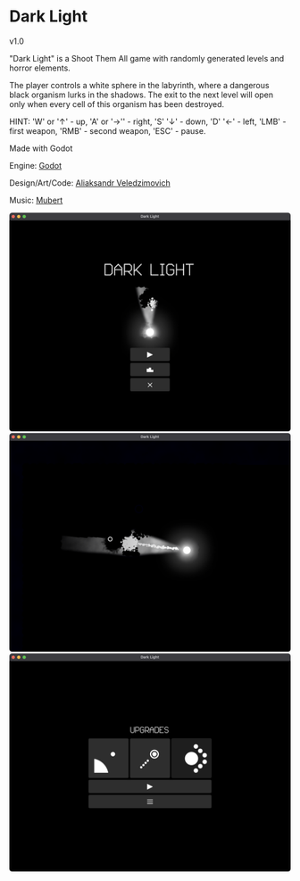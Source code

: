 # Dark Light

v1.0

"Dark Light" is a Shoot Them All game with randomly generated levels and horror elements.

The player controls a white sphere in the labyrinth, where a dangerous black organism lurks in the shadows. The exit to the next level will open only when every cell of this organism has been destroyed.

HINT: 'W' or '↑' - up, 'A' or '→'' - right, 'S' '↓' - down, 'D' '←' - left, 'LMB' - first weapon, 'RMB' - second weapon, 'ESC' - pause.

Made with Godot

Engine: [Godot](https://godotengine.org)

Design/Art/Code: [Aliaksandr Veledzimovich](https://twitter.com/veledzimovich)

Music: [Mubert](https://mubert.com/render)

![Screenshot](screenshot/screenshot1.png)
![Screenshot](screenshot/screenshot2.png)
![Screenshot](screenshot/screenshot3.png)
